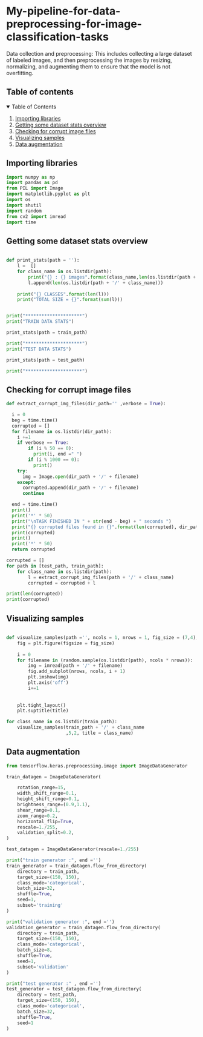 # My-pipeline-for-data-preprocessing-for-image-classification-tasks
Data collection and preprocessing: This includes collecting a large dataset of labeled images, and then preprocessing the images by resizing, normalizing, and augmenting them to ensure that the model is not overfitting.

## Table of contents

<!-- TABLE OF CONTENTS -->
<details open="open">
  <summary>Table of Contents</summary>
  <ol>
    <li><a href="#importing-libraries">Importing libraries</a></li>  
    <li><a href="#getting-some-dataset-stats-overview">Getting some dataset stats overview</a></li> 
    <li><a href="#checking-for-corrupt-image-files">Checking for corrupt image files</a></li>
    <li><a href="#visualizing-samples">Visualizing samples</a></li>
    <li><a href="#data-augmentation">Data augmentation</a></li>
   
  </ol>
</details>

## Importing libraries
```py
import numpy as np
import pandas as pd
from PIL import Image
import matplotlib.pyplot as plt
import os
import shutil
import random
from cv2 import imread
import time
```
## Getting some dataset stats overview

```py

def print_stats(path = ''):
    l =  []
    for class_name in os.listdir(path):
        print("{} : {} images".format(class_name,len(os.listdir(path + '/' + class_name))))
        l.append(len(os.listdir(path + '/' + class_name)))
        
    print("{} CLASSES".format(len(l)))        
    print("TOTAL SIZE = {}".format(sum(l)))    
```

```py

print("*********************")
print("TRAIN DATA STATS")

print_stats(path = train_path)

print("*********************")
print("TEST DATA STATS")

print_stats(path = test_path)

print("*********************")
```
## Checking for corrupt image files

```py
def extract_corrupt_img_files(dir_path='' ,verbose = True):

  i = 0
  beg = time.time()
  corrupted = []
  for filename in os.listdir(dir_path):
    i +=1
    if verbose == True:
        if (i % 50 == 0):
          print(i, end =" ")
        if (i % 1000 == 0):
          print()
    try:
      img = Image.open(dir_path + '/' + filename)
    except:
      corrupted.append(dir_path + '/' + filename)
      continue

  end = time.time()
  print()
  print('*' * 50) 
  print("\nTASK FINISHED IN " + str(end - beg) + " seconds ")
  print("{} corrupted files found in {}".format(len(corrupted), dir_path))
  print(corrupted)
  print()
  print('*' * 50) 
  return corrupted
```
```py
corrupted = []
for path in [test_path, train_path]:
    for class_name in os.listdir(path):
        l = extract_corrupt_img_files(path + '/' + class_name)
        corrupted = corrupted + l

print(len(corrupted))
print(corrupted)
```
## Visualizing samples
```py

def visualize_samples(path ='', ncols = 1, nrows = 1, fig_size = (7,4), title =""):
    fig = plt.figure(figsize = fig_size)
    
    i = 0
    for filename in (random.sample(os.listdir(path), ncols * nrows)):
        img = imread(path + '/' + filename)
        fig.add_subplot(nrows, ncols, i + 1)
        plt.imshow(img)
        plt.axis('off')
        i+=1
        
    
    plt.tight_layout()
    plt.suptitle(title)
```
```py
for class_name in os.listdir(train_path):
    visualize_samples(train_path + '/' + class_name
                      ,5,2, title = class_name)
```  

## Data augmentation
```py
from tensorflow.keras.preprocessing.image import ImageDataGenerator

train_datagen = ImageDataGenerator(

    rotation_range=15,
    width_shift_range=0.1,
    height_shift_range=0.1,
    brightness_range=(0.9,1.1),
    shear_range=0.1,
    zoom_range=0.2,
    horizontal_flip=True,
    rescale=1./255,
    validation_split=0.2,
)

test_datagen = ImageDataGenerator(rescale=1./255)
```

```py
print("train generator :", end ='')
train_generator = train_datagen.flow_from_directory(
    directory = train_path,
    target_size=(150, 150),
    class_mode='categorical',
    batch_size=32,
    shuffle=True,
    seed=1,
    subset='training'
)

print("validation generator :", end ='')
validation_generator = train_datagen.flow_from_directory(
    directory = train_path,
    target_size=(150, 150),
    class_mode='categorical',
    batch_size=8,
    shuffle=True,
    seed=1,
    subset='validation'
)

print("test generator :" , end ='')
test_generator = test_datagen.flow_from_directory(    
    directory = test_path,
    target_size=(150, 150),
    class_mode='categorical',
    batch_size=32,
    shuffle=True,
    seed=1
)
```










